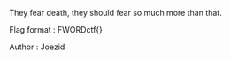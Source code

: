 They fear death, they should fear so much more than that.

Flag format : FWORDctf{}

Author : Joezid